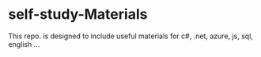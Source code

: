 # self-study-Materials
This repo. is designed to include useful materials for c#, .net, azure, js, sql, english ...

